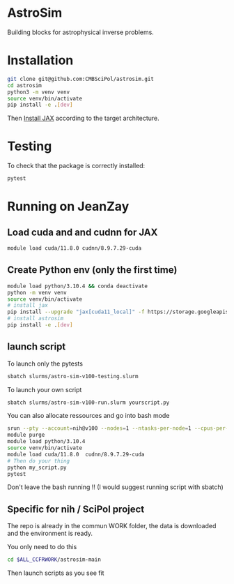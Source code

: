 # AstroSim

Building blocks for astrophysical inverse problems.

# Installation

```bash
git clone git@github.com:CMBSciPol/astrosim.git
cd astrosim
python3 -m venv venv
source venv/bin/activate
pip install -e .[dev]
```

Then [Install JAX](https://jax.readthedocs.io/en/latest/installation.html) according to the target architecture.

# Testing
To check that the package is correctly installed:
```bash
pytest
```

# Running on JeanZay

## Load cuda and and cudnn for JAX

```bash
module load cuda/11.8.0 cudnn/8.9.7.29-cuda
```

## Create Python env (only the first time)

```bash
module load python/3.10.4 && conda deactivate
python -m venv venv
source venv/bin/activate
# install jax
pip install --upgrade "jax[cuda11_local]" -f https://storage.googleapis.com/jax-releases/jax_cuda_releases.html
# install astrosim
pip install -e .[dev]
```
## launch script

To launch only the pytests

```bash
sbatch slurms/astro-sim-v100-testing.slurm
```
To launch your own script

```bash
sbatch slurms/astro-sim-v100-run.slurm yourscript.py
```

You can also allocate ressources and go into bash mode

```bash
srun --pty --account=nih@v100 --nodes=1 --ntasks-per-node=1 --cpus-per-task=10 --gres=gpu:1 --hint=nomultithread bash
module purge
module load python/3.10.4
source venv/bin/activate
module load cuda/11.8.0  cudnn/8.9.7.29-cuda
# Then do your thing
python my_script.py
pytest
```
Don't leave the bash running !! (I would suggest running script with sbatch)

## Specific for nih / SciPol project

The repo is already in the commun WORK folder, the data is downloaded and the environment is ready.

You only need to do this

```bash
cd $ALL_CCFRWORK/astrosim-main
```

Then launch scripts as you see fit
